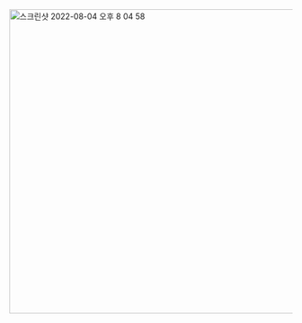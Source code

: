 <img width="541" alt="스크린샷 2022-08-04 오후 8 04 58" src="https://user-images.githubusercontent.com/97012561/182832195-7212e5ba-a855-48f0-bc8e-1a43c574d361.png">
